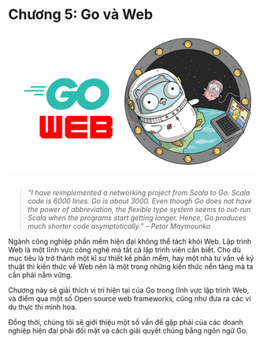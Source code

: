 # Chương 5: Go và Web

<div align="center">
	<img src="../images/ch5.png">
	<br/>
	<span align="center">
		<i></i>
	</span>
</div>
<br/>

>*“I have reimplemented a networking project from Scala to Go. Scala code is 6000 lines. Go is about 3000. Even though Go does not have the power of abbreviation, the flexible type system seems to out-run Scala when the programs start getting longer. Hence, Go produces much shorter code asymptotically.” – Petar Maymounko*

Ngành công nghiệp phần mềm hiện đại không thể tách khỏi Web. Lập trình Web là một lĩnh vực công nghệ mà tất cả lập trình viên cần biết. Cho dù mục tiêu là trở thành một kĩ sư thiết kế phần mềm, hay một nhà tư vấn về kỹ thuật thì kiến thức về Web nên là một trong những kiến thức nền tảng mà ta cần phải nắm vững.

Chương này sẽ giải thích vị trí hiện tại của Go trong lĩnh vực lập trình Web, và điểm qua một số Open source web frameworks, cũng như đưa ra các ví dụ thực thi minh họa.

Đồng thời, chúng tôi sẽ giới thiệu một số vấn đề gặp phải của các doanh nghiệp hiện đại phải đối mặt và cách giải quyết chúng bằng ngôn ngữ Go.

